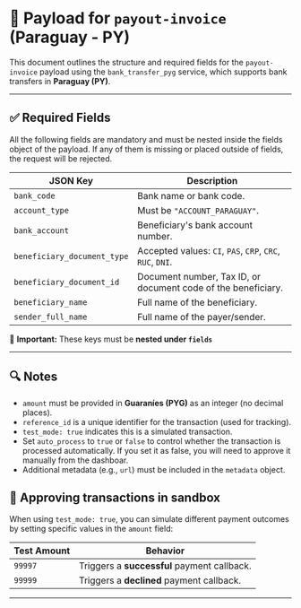 # 📄 Payload for `payout-invoice` (Paraguay - PY)

This document outlines the structure and required fields for the `payout-invoice` payload using the `bank_transfer_pyg` service, which supports bank transfers in **Paraguay (PY)**.

---

## ✅ Required Fields 

All the following fields are mandatory and must be nested inside the fields object of the payload.
If any of them is missing or placed outside of fields, the request will be rejected.

| JSON Key                   | Description                                                              |
|----------------------------|--------------------------------------------------------------------------|
| `bank_code`                | Bank name or bank code.                                                  |
| `account_type`             | Must be `"ACCOUNT_PARAGUAY"`.                                            |
| `bank_account`             | Beneficiary's bank account number.                                       |
| `beneficiary_document_type`| Accepted values: `CI`, `PAS`, `CRP`, `CRC`, `RUC`, `DNI`.                |
| `beneficiary_document_id`  | Document number, Tax ID, or document code of the beneficiary.            |
| `beneficiary_name`         | Full name of the beneficiary.                                            |
| `sender_full_name`         | Full name of the payer/sender.                                           |

📝 **Important:** These keys must be **nested under `fields`**

---

## 🔍 Notes

- `amount` must be provided in **Guaraníes (PYG)** as an integer (no decimal places).
- `reference_id` is a unique identifier for the transaction (used for tracking).
- `test_mode: true` indicates this is a simulated transaction.
- Set `auto_process` to `true` or `false` to control whether the transaction is processed automatically. If you set it as false, you will need to approve it manually from the dashboar. 
- Additional metadata (e.g., `url`) must be included in the `metadata` object.

## 🎯 Approving transactions in sandbox

When using `test_mode: true`, you can simulate different payment outcomes by setting specific values in the `amount` field:

| Test Amount    | Behavior                                    |
|----------------|---------------------------------------------|
| `99997`        | Triggers a **successful** payment callback. |
| `99999`        | Triggers a **declined** payment callback.   |

---
